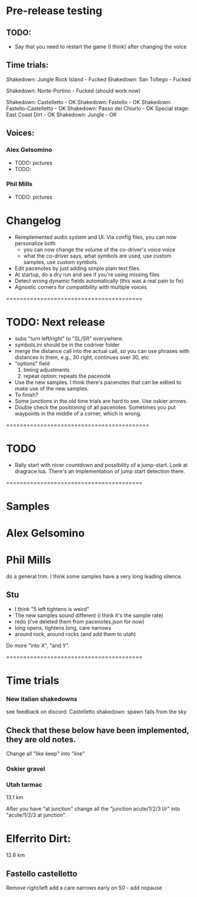 # Pre-release testing

## TODO: 
* Say that you need to restart the game (I think) after changing the voice

## Time trials:
Shakedown: Jungle Rock Island - Fucked 
Shakedown: San Toltego - Fucked 

Shakedown: Norte-Portino - Fucked (should work now)

Shakedown: Castelletto - OK
Shakedown: Fastello - OK
Shakedown: Fastello-Castelletto - OK
Shakedown: Passo del Chiurlo - OK
Special stage: East Coast Dirt - OK
Shakedown: Jungle - OK

## Voices:

### Alex Gelsomino 
* TODO: pictures
* TODO: 

### Phil Mills
* TODO: pictures

# Changelog 
* Reimplemented audio system and UI. Via config files, you can now personalize both 
  * you can now change the volume of the co-driver's voice voice
  * what the co-driver says, what symbols are used, use custom samples, use custom symbols.
* Edit pacenotes by just adding simple plain text files.
* At startup, do a dry run and see if you're using missing files
* Detect wrong dynamic fields automatically (this was a real pain to fix)
* Agnostic corners for compatibility with multiple voices

========================================

# TODO: Next release

* subs "turn left/right" to "SL/SR" everywhere.
* symbols.ini should be in the codriver folder
* merge the distance call into the actual call, so you can use phrases with distances in them, e.g., 30 right, continues over 30, etc
* "options" field
  1. timing adjustments
  2. repeat option: repeats the pacenote
* Use the new samples. I think there's pacenotes that can be edited to make use of the new samples.
* To finish?
* Some junctions in the old time trials are hard to see. Use oskier arrows.
* Double check the positioning of all pacenotes. Sometimes you put waypoints in the middle of a corner, which is wrong.

==========================================

# TODO

* Rally start with nicer countdown and possibility of a jump-start. Look at dragrace.lua. There's an implementation of jump start detection there.

========================================
# Samples

# Alex Gelsomino

# Phil Mills

do a general trim. I think some samples have a very long leading silence.

## Stu

* I think "5 left tightens is weird"
* The new samples sound different (i think it's the sample rate)
* redo (i've deleted them from pacenotes.json for now)
* long opens, tightens long, care narrows
* around rock, around rocks (and add them to utah)

Do more "into X", "and Y".

========================================

# Time trials

### New italian shakedowns
see feedback on discord.
Castelletto shakedown: spawn falls from the sky

## Check that these below have been implemented, they are old notes.

Change all "like keep" into "line"

### Oskier gravel

### Utah tarmac
13.1 km

After you have "at junction" change all the "junction acute/1/2/3 l/r" into "acute/1/2/3 at junction".

# Elferrito Dirt:
12.6 km

## Fastello castelletto

Remove right/left
add a care narrows early on
50 - add nopause
